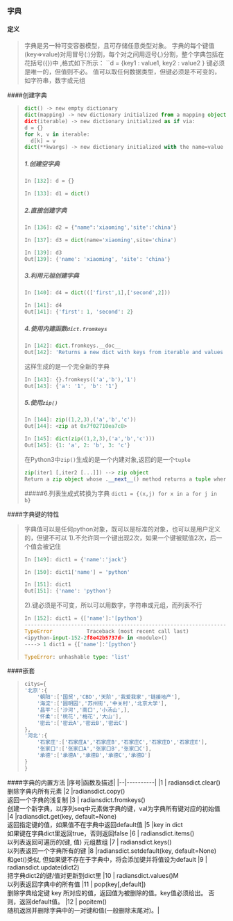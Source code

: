 ### 字典
#### 定义
>字典是另一种可变容器模型，且可存储任意类型对象。
>字典的每个键值(key=>value)对用冒号(:)分割，每个对之间用逗号(,)分割，整个字典包括在花括号({})中 ,格式如下所示：
>``d = {key1 : value1, key2 : value2 }
>键必须是唯一的，但值则不必。
>值可以取任何数据类型，但键必须是不可变的，如字符串，数字或元组



####创建字典
>```python
>dict() -> new empty dictionary
>dict(mapping) -> new dictionary initialized from a mapping object's (key, value) pairs
>dict(iterable) -> new dictionary initialized as if via:
>d = {}    
>for k, v in iterable:
>	d[k] = v
>dict(**kwargs) -> new dictionary initialized with the name=value pairs in the keyword argument list.  For example:  dict(one=1, two=2)"
>```
>##### 1.创建空字典
>```python
>In [132]: d = {}
>
>In [133]: d1 = dict()
>```
>##### 2.直接创建字典
>```python
>In [136]: d2 = {"name":'xiaoming','site':'china'}
>
>In [137]: d3 = dict(name='xiaoming',site='china')
>
>In [139]: d3
>Out[139]: {'name': 'xiaoming', 'site': 'china'}
>```
>##### 3.利用元祖创建字典
>```python
>In [140]: d4 = dict((['first',1],['second',2]))
>
>In [141]: d4
>Out[141]: {'first': 1, 'second': 2}
>```
>##### 4.使用内建函数`dict.fromkeys`
>```python
>In [142]: dict.fromkeys.__doc__
>Out[142]: 'Returns a new dict with keys from iterable and values equal to value.'
>```
>这样生成的是一个完全新的字典
>```python
>In [143]: {}.fromkeys(('a','b'),'1')
>Out[143]: {'a': '1', 'b': '1'}
>```
>##### 5.使用`zip()`
>```python
>In [144]: zip((1,2,3),('a','b','c'))
>Out[144]: <zip at 0x7f02710ea7c8>
>
>In [145]: dict(zip((1,2,3),('a','b','c')))
>Out[145]: {1: 'a', 2: 'b', 3: 'c'}
>```
>在Python3中`zip()`生成的是一个内建对象,返回的是一个`tuple`
>```python
>zip(iter1 [,iter2 [...]]) --> zip object
>Return a zip object whose .__next__() method returns a tuple where the i-th element comes from the i-th iterable argument.  The .__next__() method continues until the shortest iterable in the argument sequence is exhausted and then it raises StopIteration.
>```
>#####6.列表生成式转换为字典
>`dict1 = {(x,j) for x in a for j in b}`

####字典键的特性
>字典值可以是任何python对象，既可以是标准的对象，也可以是用户定义的，但键不可以
>1).不允许同一个键出现2次，如果一个键被赋值2次，后一个值会被记住
>```python
>In [149]: dict1 = {'name':'jack'}
>
>In [150]: dict1['name'] = 'python'
>
>In [151]: dict1
>Out[151]: {'name': 'python'}
>```
>2).键必须是不可变，所以可以用数字，字符串或元组，而列表不行
>   ```python
>In [152]: dict1 = {['name']:'[python'}
>---------------------------------------------------------------------------
>TypeError           Traceback (most recent call last)
><ipython-input-152-2f8e42b5737d> in <module>()
>----> 1 dict1 = {['name']:'[python'}
>
>TypeError: unhashable type: 'list'
>   ```

####嵌套
>
>    ```python
>citys={
>    '北京':{
>        '朝阳':['国贸','CBD','天阶','我爱我家','链接地产'],
>        '海淀':['圆明园','苏州街','中关村','北京大学'],
>        '昌平':['沙河','南口','小汤山',],
>        '怀柔':['桃花','梅花','大山'],
>        '密云':['密云A','密云B','密云C']
>    },
>    '河北':{
>        '石家庄':['石家庄A','石家庄B','石家庄C','石家庄D','石家庄E'],
>        '张家口':['张家口A','张家口B','张家口C'],
>        '承德':['承德A','承德B','承德C','承德D']
>    }
>}
>    ```

####字典的内置方法
|序号|函数及描述|
|--|----------|
|1 |	radiansdict.clear()<br>删除字典内所有元素
|2	|radiansdict.copy()<br>返回一个字典的浅复制
|3 |	radiansdict.fromkeys()<br>创建一个新字典，以序列seq中元素做字典的键，val为字典所有键对应的初始值
|4	|radiansdict.get(key, default=None)<br>返回指定键的值，如果值不在字典中返回default值
|5	|key in dict<br>如果键在字典dict里返回true，否则返回false
|6	| radiansdict.items()<br>以列表返回可遍历的(键, 值) 元组数组
|7	| radiansdict.keys()<br>以列表返回一个字典所有的键
|8	|radiansdict.setdefault(key, default=None)<br>和get()类似, 但如果键不存在于字典中，将会添加键并将值设为default
|9	| radiansdict.update(dict2)<br>把字典dict2的键/值对更新到dict里
|10 |	radiansdict.values()M<br>以列表返回字典中的所有值
|11 |	pop(key[,default])<br>删除字典给定键 key 所对应的值，返回值为被删除的值。key值必须给出。 否则，返回default值。
|12 |	popitem()<br>随机返回并删除字典中的一对键和值(一般删除末尾对)。|
